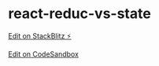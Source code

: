# react-reduc-vs-state

[Edit on StackBlitz ⚡️](https://stackblitz.com/edit/react-reduc-vs-state)

[Edit on CodeSandbox](https://codesandbox.io/s/react-reduc-vs-state-mp5d9)
